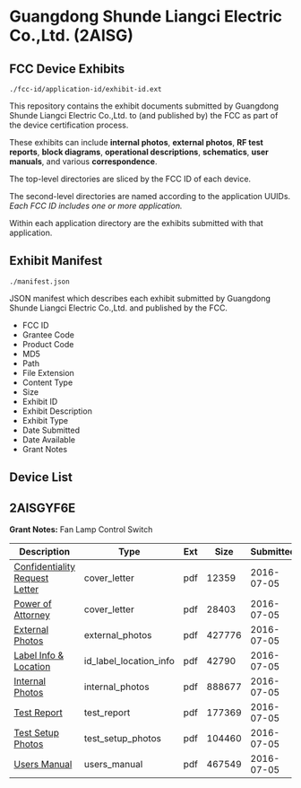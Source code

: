 # Guangdong Shunde Liangci Electric Co.,Ltd. (2AISG)
## FCC Device Exhibits

```
./fcc-id/application-id/exhibit-id.ext
```

This repository contains the exhibit documents submitted by Guangdong Shunde Liangci Electric Co.,Ltd. to (and published by) the FCC as part of the device certification process.

These exhibits can include **internal photos**, **external photos**, **RF test reports**, **block diagrams**, **operational descriptions**, **schematics**, **user manuals**, and various **correspondence**.

The top-level directories are sliced by the FCC ID of each device.

The second-level directories are named according to the application UUIDs. *Each FCC ID includes one or more application.*

Within each application directory are the exhibits submitted with that application. 

## Exhibit Manifest

```
./manifest.json
```

JSON manifest which describes each exhibit submitted by Guangdong Shunde Liangci Electric Co.,Ltd. and published by the FCC.

- FCC ID
- Grantee Code
- Product Code
- MD5
- Path
- File Extension
- Content Type
- Size
- Exhibit ID
- Exhibit Description
- Exhibit Type
- Date Submitted
- Date Available
- Grant Notes

## Device List
## 2AISGYF6E
**Grant Notes:** Fan Lamp Control Switch

| Description | Type | Ext | Size | Submitted | Available |
| ----------- | ---- | --- | ---- | --------- | --------- |
| [Confidentiality Request Letter](2AISGYF6E/c3807402b056f5c6bbdb638e2a60ebc2/3051752.pdf) | cover_letter | pdf | 12359 | 2016-07-05 | 2016-07-05 |
| [Power of Attorney](2AISGYF6E/c3807402b056f5c6bbdb638e2a60ebc2/3051753.pdf) | cover_letter | pdf | 28403 | 2016-07-05 | 2016-07-05 |
| [External Photos](2AISGYF6E/c3807402b056f5c6bbdb638e2a60ebc2/3051749.pdf) | external_photos | pdf | 427776 | 2016-07-05 | 2016-07-05 |
| [Label Info & Location](2AISGYF6E/c3807402b056f5c6bbdb638e2a60ebc2/3051751.pdf) | id_label_location_info | pdf | 42790 | 2016-07-05 | 2016-07-05 |
| [Internal Photos](2AISGYF6E/c3807402b056f5c6bbdb638e2a60ebc2/3051750.pdf) | internal_photos | pdf | 888677 | 2016-07-05 | 2016-07-05 |
| [Test Report](2AISGYF6E/c3807402b056f5c6bbdb638e2a60ebc2/3051754.pdf) | test_report | pdf | 177369 | 2016-07-05 | 2016-07-05 |
| [Test Setup Photos](2AISGYF6E/c3807402b056f5c6bbdb638e2a60ebc2/3051755.pdf) | test_setup_photos | pdf | 104460 | 2016-07-05 | 2016-07-05 |
| [Users Manual](2AISGYF6E/c3807402b056f5c6bbdb638e2a60ebc2/3051756.pdf) | users_manual | pdf | 467549 | 2016-07-05 | 2016-07-05 |
